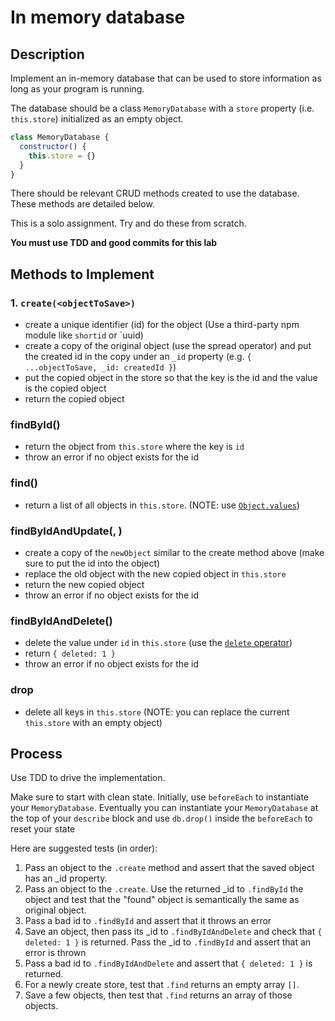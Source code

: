 # In memory database

## Description

Implement an in-memory database that can be used to
store information as long as your program is running.

The database should be a class `MemoryDatabase` with
a `store` property (i.e. `this.store`) initialized
as an empty object.

```js
class MemoryDatabase {
  constructor() {
    this.store = {}
  }
}
```

There should be relevant CRUD methods created to use
the database. These methods are detailed below.

This is a solo assignment. Try and do these from
scratch.

**You must use TDD and good commits for this lab**

## Methods to Implement

### 1. `create(<objectToSave>)`

* create a unique identifier (id) for the object
  (Use a third-party npm module like `shortid` or
  `uuid)
* create a copy of the original object (use the
  spread operator) and put the created id in the
  copy under an `_id` property (e.g.
  `{ ...objectToSave, _id: createdId }`)
* put the copied object in the store so that the key
  is the id and the value is the copied object
* return the copied object

### findById(<id>)

* return the object from `this.store` where the key
  is `id`
* throw an error if no object exists for the id

### find()

* return a list of all objects in `this.store`.
  (NOTE: use [`Object.values`](https://developer.mozilla.org/en-US/docs/Web/JavaScript/Reference/Global_objects/Object/values))

### findByIdAndUpdate(<id>, <newObject>)

* create a copy of the `newObject` similar to the
  create method above (make sure to put the id into
  the object)
* replace the old object with the new copied object
  in `this.store`
* return the new copied object
* throw an error if no object exists for the id

### findByIdAndDelete(<id>)

* delete the value under `id` in `this.store` (use
  the [`delete` operator](https://developer.mozilla.org/en-US/docs/Web/JavaScript/Reference/Operators/delete))
* return `{ deleted: 1 }`
* throw an error if no object exists for the id

### drop

* delete all keys in `this.store` (NOTE: you can
  replace the current `this.store` with an empty
  object)

## Process

Use TDD to drive the implementation.

Make sure to start with clean state. Initially, use
`beforeEach` to instantiate your `MemoryDatabase`.
Eventually you can instantiate your `MemoryDatabase`
at the top of your `describe` block and use
`db.drop()` inside the `beforeEach` to reset your
state

Here are suggested tests (in order):

1. Pass an object to the `.create` method and assert
  that the saved object has an _id property.
1. Pass an object to the `.create`. Use the returned
  _id to `.findById` the object and test that the
  "found" object is semantically the same as
  original object.
1. Pass a bad id to `.findById` and assert that it
  throws an error
3. Save an object, then pass its _id to
  `.findByIdAndDelete` and check that
  `{ deleted: 1 }` is returned.
  Pass the _id to `.findById` and assert that an
  error is thrown
4. Pass a bad id to `.findByIdAndDelete` and assert
  that `{ deleted: 1 }` is returned.
5. For a newly create store, test that `.find`
  returns an empty array `[]`.
6. Save a few objects, then test that `.find`
  returns an array of those objects.

